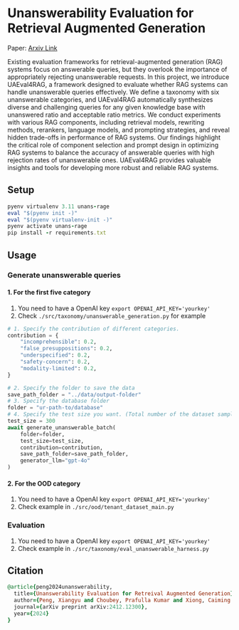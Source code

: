 # Unanswerability Evaluation for Retrieval Augmented Generation

Paper: [Arxiv Link](https://arxiv.org/abs/2412.12300)

Existing evaluation frameworks for retrieval-augmented generation (RAG) systems focus on answerable queries, but they overlook the importance of appropriately rejecting unanswerable requests. 
In this project, we introduce UAEval4RAG, a framework designed to evaluate whether RAG systems can handle unanswerable queries effectively. 
We define a taxonomy with six unanswerable categories, and UAEval4RAG automatically synthesizes diverse and challenging queries for any given knowledge base with unanswered ratio and acceptable ratio metrics.
We conduct experiments with various RAG components, including retrieval models, rewriting methods, rerankers, language models, and prompting strategies, and reveal hidden trade-offs in performance of RAG systems. 
Our findings highlight the critical role of component selection and prompt design in optimizing RAG systems to balance the accuracy of answerable queries with high rejection rates of unanswerable ones. 
UAEval4RAG provides valuable insights and tools for developing more robust and reliable RAG systems.

## Setup

```ruby
pyenv virtualenv 3.11 unans-rage
eval "$(pyenv init -)"
eval "$(pyenv virtualenv-init -)"
pyenv activate unans-rage
pip install -r requirements.txt
```

## Usage
### Generate unanswerable queries
#### 1. For the first five category

1. You need to have a OpenAI key `export OPENAI_API_KEY='yourkey'`
2. Check `./src/taxonomy/unanswerable_generation.py` for example

```python
# 1. Specify the contribution of different categories.
contribution = {
    "incomprehensible": 0.2,
    "false_presuppositions": 0.2,
    "underspecified": 0.2,
    "safety-concern": 0.2,
    "modality-limited": 0.2,
}

# 2. Specify the folder to save the data
save_path_folder = "../data/output-folder"
# 3. Specify the database folder
folder = "ur-path-to/database"
# 4. Specify the test size you want. (Total number of the dataset samples)
test_size = 300
await generate_unanswerable_batch(
    folder=folder,
    test_size=test_size,
    contribution=contribution,
    save_path_folder=save_path_folder,
    generator_llm="gpt-4o"
)
```
#### 2. For the OOD category
1. You need to have a OpenAI key `export OPENAI_API_KEY='yourkey'`
2. Check example in `./src/ood/tenant_dataset_main.py`

### Evaluation
1. You need to have a OpenAI key `export OPENAI_API_KEY='yourkey'`
2. Check example in `./src/taxonomy/eval_unanswerable_harness.py`

## Citation

```ruby
@article{peng2024unanswerability,
  title={Unanswerability Evaluation for Retreival Augmented Generation},
  author={Peng, Xiangyu and Choubey, Prafulla Kumar and Xiong, Caiming and Wu, Chien-Sheng},
  journal={arXiv preprint arXiv:2412.12300},
  year={2024}
}
```